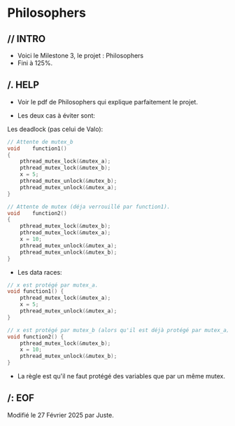 # Philosophers

## // INTRO

* Voici le Milestone 3, le projet : Philosophers
* Fini à 125%.

## /. HELP

* Voir le pdf de Philosophers qui explique parfaitement le projet.

* Les deux cas à éviter sont:

Les deadlock (pas celui de Valo):
```c
// Attente de mutex_b
void    function1()
{
    pthread_mutex_lock(&mutex_a);
    pthread_mutex_lock(&mutex_b);
    x = 5;
    pthread_mutex_unlock(&mutex_b);
    pthread_mutex_unlock(&mutex_a);
}

// Attente de mutex (déja verrouillé par function1).
void    function2()
{
    pthread_mutex_lock(&mutex_b);
    pthread_mutex_lock(&mutex_a);
    x = 10;
    pthread_mutex_unlock(&mutex_a);
    pthread_mutex_unlock(&mutex_b);
}
```
* Les data races:
```c
// x est protégé par mutex_a.
void function1() {
    pthread_mutex_lock(&mutex_a);
    x = 5;
    pthread_mutex_unlock(&mutex_a);
}

// x est protégé par mutex_b (alors qu'il est déjà protégé par mutex_a).
void function2() {
    pthread_mutex_lock(&mutex_b);
    x = 10;
    pthread_mutex_unlock(&mutex_b);
}
```
* La règle est qu'il ne faut protégé des variables que par un même mutex.

##	/: EOF

Modifié le 27 Février 2025 par Juste.
